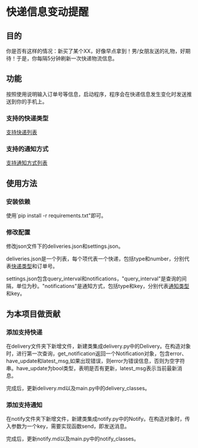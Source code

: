 # 快递信息变动提醒

## 目的

你是否有这样的情况：新买了某个XX，好像早点拿到！男/女朋友送的礼物，好期待！于是，你每隔5分钟刷新一次快递物流信息。

## 功能

按照使用说明输入订单号等信息，启动程序，程序会在快递信息发生变化时发送推送到你的手机上。


### 支持的快递类型
[支持快递列表](deliver.md)
### 支持的通知方式
[支持通知方式列表](notify.md)

## 使用方法

### 安装依赖
使用`pip install -r requirements.txt"即可。

### 修改配置

修改json文件下的deliveries.json和settings.json。

deliveries.json是一个列表，每个项代表一个快递，包括type和number，分别代表[快递类型](deliver.md)和订单号。

settings.json包含query_interval和notifications，"query_interval"是查询的间隔，单位为秒。"notifications"是通知方式，包括type和key，分别代表[通知类型](notify.md)和key。
## 为本项目做贡献

### 添加支持快递
在delivery文件夹下新增文件，新建类集成delivery.py中的Delivery。在构造对象时，进行第一次查询，get_notification返回一个Notification对象，包含error、have_update和latest_msg,如果出现错误，则error为错误信息，否则为空字符串。have_update为bool类型，表明是否有更新，latest_msg表示当前最新消息。

完成后，更新delivery.md以及main.py中的delivery_classes。

### 添加支持通知

在notify文件夹下新增文件，新建类集成notify.py中的Notify。在构造对象时，传入参数为一个key，需要实现函数send，即发送消息。

完成后，更新notify.md以及main.py中的notify_classes。